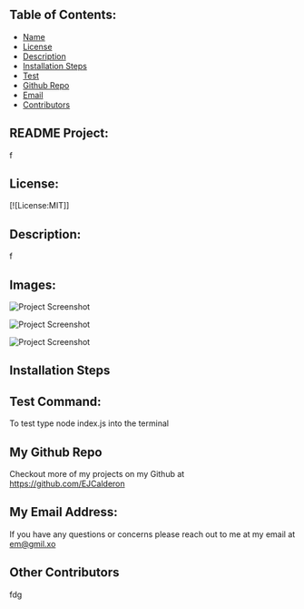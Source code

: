 

## Table of Contents:
- [Name](#name)  
- [License](#license)  
- [Description](#description)  
- [Installation Steps](#installation)  
- [Test](#test)  
- [Github Repo](#githubRepo)  
- [Email](#email)  
- [Contributors](#contributors)

## README Project:
  f

## License:
[![License:MIT]]

## Description:
f

## Images:
![Project Screenshot](./imagePathHere.png)

![Project Screenshot](./imagePathHere.png)

![Project Screenshot](./imagePathHere.png)

## Installation Steps


## Test Command:
To test type node index.js into the terminal

## My Github Repo
Checkout more of my projects on my Github at https://github.com/EJCalderon

## My Email Address:
If you have any questions or concerns please reach out to me at my email at em@gmil.xo

## Other Contributors
fdg
